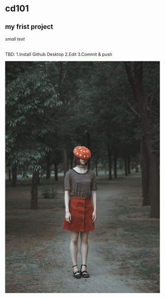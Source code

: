 # cd101

## my frist project

###### small text

TBD:
1.Install Github Desktop
2.Edit
3.Commit & push

![some text](img.jpg)